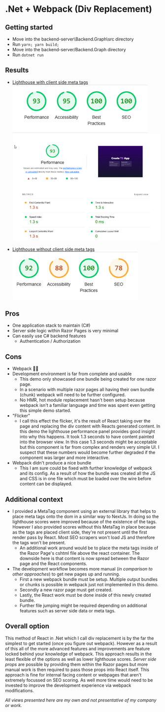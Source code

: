 # .Net + Webpack (Div Replacement)
## Getting started
- Move into the backend-server\Backend.Graph\src directory
- Run `yarn; yarn build;`
- Move into the backend-server/Backend.Graph directory
- Run `dotnet run`


## Results
- [Lighthouse with client side meta tags](./resources/lighthouse_metatags.json)
![Scores with client side meta tags](./resources/lighthouse_metatags.png)
![Performance with client side meta tags](./resources/lighthouse_metatags_performance.png)

- [Lighthouse without client side meta tags](./resources/lighthouse_nometatags.json)
![Scores without client side meta tags](./resources/lighthouse_nometatags.png)

## Pros
- One application stack to maintain (C#)
- Server side logic within Razor Pages is very minimal
- Can easily use C# backend features
    - Authentication / Authorization

## Cons
- Webpack 🤦‍♂️
- Development environment is far from complete and usable
    - This demo only showcased one bundle being created for one razor page.
    - In a scenario with multiple razor pages all having their own bundle (chunk) webpack will need to be further configured.
    - No HMR, hot module replacement hasn't been setup because webpack isn't a familiar language and time was spent even getting this simple demo started.
- "Flicker"
    - I call this effect the flicker, it's the result of React taking over the page and replacing the div content with Reacts generated content. In this demo the lighthouse performance panel provides good insight into why this happens. It took 1.3 seconds to have content painted into the browser view. In this case 1.3 seconds might be acceptable but this component is far from complex and renders very simple UI. I suspect that these numbers would become further degraded if the component was larger and more interactive.
- Webpack didn't produce a nice bundle
    - This I am sure could be fixed with further knowledge of webpack and its config. As a result of how the bundle was created all the JS and CSS is in one file which must be loaded over the wire before content can be displayed.

## Additional context
- I provided a MetaTag component using an external library that helps to place meta tags onto the dom in a similar way to NextJs. In doing so the lighthouse scores were improved because of the existence of the tags. However I also provided scores without this MetaTag in place because as the tags are placed client side, they're not present until the first render pass by React. Most SEO scrapers won't load JS and therefore the tags won't be present.
    - An additional work around would be to place the meta tags inside of the Razor Page's cshtml file above the react container. The downside here is that content is now spread between the Razor page and the React components.
- The development workflow becomes more manual (_in comparison to other approaches_) to get new pages up and running.
    - First a new webpack bundle must be setup. Multiple output bundles or chunks is possible in webpack just not implemented in this demo.
    - Secondly a new razor page must get created.
    - Lastly, the React work must be done inside of this newly created bundle.
    - Further file jumping might be required depending on additional features such as server side data or meta tags.

## Overall option
This method of React in .Net which I call div replacement is by the far the simplest to get started (once you figure out webpack). However as a result of this all of the more advanced features and improvements are feature locked behind your knowledge of webpack. This approach results in the least flexible of the options as well as lower lighthouse scores. *Server side props* are possible by providing them within the Razor pages but more manual work is then required to pass those props into React itself. This approach is fine for internal facing content or webpages that aren't extremely focussed on SEO scoring. As well more time would need to be invested to improve the development experience via webpack modifications.

_All views presented here are my own and not presentative of my company or work._